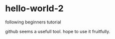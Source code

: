 # hello-world-2

following beginners tutorial

github seems a usefull tool. 
hope to use it fruitfully.
